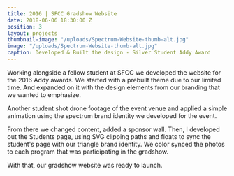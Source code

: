 ```yaml
---
title: 2016 | SFCC Gradshow Website
date: 2018-06-06 18:30:00 Z
position: 3
layout: projects
thumbnail-image: "/uploads/Spectrum-Website-thumb-alt.jpg"
image: "/uploads/Spectrum-Website-thumb-alt.jpg"
caption: Developed & Built the design - Silver Student Addy Award
---
```


Working alongside a fellow student at SFCC we developed the website for the 2016 Addy awards. We started with a prebuilt theme due to our limited time. And expanded on it with the design elements from our branding that we wanted to emphasize.

Another student shot drone footage of the event venue and applied a simple animation using the spectrum brand identity we developed for the event.

From there we changed content, added a sponsor wall. Then, I developed out the Students page, using SVG clipping paths and floats to sync the student's page with our triangle brand identity. We color synced the photos to each program that was participating in the gradshow.

With that, our gradshow website was ready to launch.